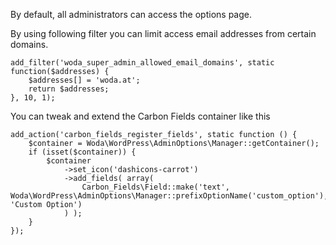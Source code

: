 By default, all administrators can access the options page.

By using following filter you can limit access email addresses from certain domains. 
```
add_filter('woda_super_admin_allowed_email_domains', static function($addresses) {
    $addresses[] = 'woda.at';
    return $addresses;
}, 10, 1);
```

You can tweak and extend the Carbon Fields container like this
```
add_action('carbon_fields_register_fields', static function () {
    $container = Woda\WordPress\AdminOptions\Manager::getContainer();
    if (isset($container)) {
        $container
            ->set_icon('dashicons-carrot')
            ->add_fields( array(
                Carbon_Fields\Field::make('text', Woda\WordPress\AdminOptions\Manager::prefixOptionName('custom_option'), 'Custom Option')
            ) );
    }
});
```

